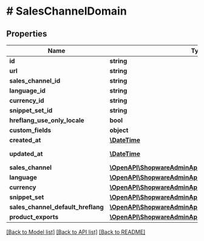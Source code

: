 # # SalesChannelDomain

## Properties

Name | Type | Description | Notes
------------ | ------------- | ------------- | -------------
**id** | **string** |  | [optional]
**url** | **string** |  |
**sales_channel_id** | **string** |  |
**language_id** | **string** |  |
**currency_id** | **string** |  |
**snippet_set_id** | **string** |  |
**hreflang_use_only_locale** | **bool** |  | [optional]
**custom_fields** | **object** |  | [optional]
**created_at** | [**\DateTime**](\DateTime.md) |  | [readonly]
**updated_at** | [**\DateTime**](\DateTime.md) |  | [optional] [readonly]
**sales_channel** | [**\OpenAPI\ShopwareAdminApiClient\Model\SalesChannel**](SalesChannel.md) |  | [optional]
**language** | [**\OpenAPI\ShopwareAdminApiClient\Model\Language**](Language.md) |  | [optional]
**currency** | [**\OpenAPI\ShopwareAdminApiClient\Model\Currency**](Currency.md) |  | [optional]
**snippet_set** | [**\OpenAPI\ShopwareAdminApiClient\Model\SnippetSet**](SnippetSet.md) |  | [optional]
**sales_channel_default_hreflang** | [**\OpenAPI\ShopwareAdminApiClient\Model\SalesChannel**](SalesChannel.md) |  | [optional]
**product_exports** | [**\OpenAPI\ShopwareAdminApiClient\Model\ProductExport[]**](ProductExport.md) |  | [optional]

[[Back to Model list]](../../README.md#models) [[Back to API list]](../../README.md#endpoints) [[Back to README]](../../README.md)
